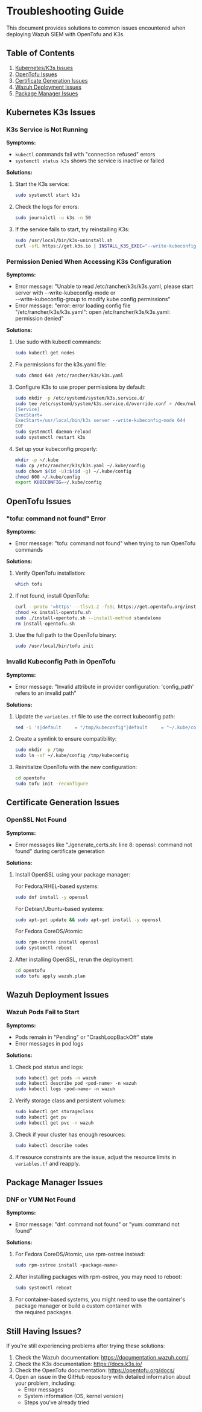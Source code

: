 # Troubleshooting Guide

This document provides solutions to common issues encountered when deploying Wazuh SIEM with OpenTofu and K3s.

## Table of Contents

1. [Kubernetes/K3s Issues](#kubernetes-k3s-issues)
2. [OpenTofu Issues](#opentofu-issues)
3. [Certificate Generation Issues](#certificate-generation-issues)
4. [Wazuh Deployment Issues](#wazuh-deployment-issues)
5. [Package Manager Issues](#package-manager-issues)

## Kubernetes K3s Issues

### K3s Service is Not Running

**Symptoms:**

- `kubectl` commands fail with "connection refused" errors
- `systemctl status k3s` shows the service is inactive or failed

**Solutions:**

1. Start the K3s service:

   ```bash
   sudo systemctl start k3s
   ```

2. Check the logs for errors:

   ```bash
   sudo journalctl -u k3s -n 50
   ```

3. If the service fails to start, try reinstalling K3s:

   ```bash
   sudo /usr/local/bin/k3s-uninstall.sh
   curl -sfL https://get.k3s.io | INSTALL_K3S_EXEC="--write-kubeconfig-mode 644" sh -
   ```

### Permission Denied When Accessing K3s Configuration

**Symptoms:**

- Error message: "Unable to read /etc/rancher/k3s/k3s.yaml, please start server with --write-kubeconfig-mode or  
  --write-kubeconfig-group to modify kube config permissions"
- Error message: "error: error loading config file "/etc/rancher/k3s/k3s.yaml": open /etc/rancher/k3s/k3s.yaml:  
  permission denied"

**Solutions:**

1. Use sudo with kubectl commands:

   ```bash
   sudo kubectl get nodes
   ```

2. Fix permissions for the k3s.yaml file:

   ```bash
   sudo chmod 644 /etc/rancher/k3s/k3s.yaml
   ```

3. Configure K3s to use proper permissions by default:

   ```bash
   sudo mkdir -p /etc/systemd/system/k3s.service.d/
   sudo tee /etc/systemd/system/k3s.service.d/override.conf > /dev/null << EOF
   [Service]
   ExecStart=
   ExecStart=/usr/local/bin/k3s server --write-kubeconfig-mode 644
   EOF
   sudo systemctl daemon-reload
   sudo systemctl restart k3s
   ```

4. Set up your kubeconfig properly:

   ```bash
   mkdir -p ~/.kube
   sudo cp /etc/rancher/k3s/k3s.yaml ~/.kube/config
   sudo chown $(id -u):$(id -g) ~/.kube/config
   chmod 600 ~/.kube/config
   export KUBECONFIG=~/.kube/config
   ```

## OpenTofu Issues

### "tofu: command not found" Error

**Symptoms:**

- Error message: "tofu: command not found" when trying to run OpenTofu commands

**Solutions:**

1. Verify OpenTofu installation:

   ```bash
   which tofu
   ```

2. If not found, install OpenTofu:

   ```bash
   curl --proto '=https' --tlsv1.2 -fsSL https://get.opentofu.org/install-opentofu.sh -o install-opentofu.sh
   chmod +x install-opentofu.sh
   sudo ./install-opentofu.sh --install-method standalone
   rm install-opentofu.sh
   ```

3. Use the full path to the OpenTofu binary:

   ```bash
   sudo /usr/local/bin/tofu init
   ```

### Invalid Kubeconfig Path in OpenTofu

**Symptoms:**

- Error message: "Invalid attribute in provider configuration: 'config_path' refers to an invalid path"

**Solutions:**

1. Update the `variables.tf` file to use the correct kubeconfig path:

   ```bash
   sed -i 's|default     = "/tmp/kubeconfig"|default     = "~/.kube/config"|g' opentofu/variables.tf
   ```

2. Create a symlink to ensure compatibility:

   ```bash
   sudo mkdir -p /tmp
   sudo ln -sf ~/.kube/config /tmp/kubeconfig
   ```

3. Reinitialize OpenTofu with the new configuration:

   ```bash
   cd opentofu
   sudo tofu init -reconfigure
   ```

## Certificate Generation Issues

### OpenSSL Not Found

**Symptoms:**

- Error messages like "./generate_certs.sh: line 8: openssl: command not found" during certificate generation

**Solutions:**

1. Install OpenSSL using your package manager:

   For Fedora/RHEL-based systems:

   ```bash
   sudo dnf install -y openssl
   ```

   For Debian/Ubuntu-based systems:

   ```bash
   sudo apt-get update && sudo apt-get install -y openssl
   ```

   For Fedora CoreOS/Atomic:

   ```bash
   sudo rpm-ostree install openssl
   sudo systemctl reboot
   ```

2. After installing OpenSSL, rerun the deployment:

   ```bash
   cd opentofu
   sudo tofu apply wazuh.plan
   ```

## Wazuh Deployment Issues

### Wazuh Pods Fail to Start

**Symptoms:**

- Pods remain in "Pending" or "CrashLoopBackOff" state
- Error messages in pod logs

**Solutions:**

1. Check pod status and logs:

   ```bash
   sudo kubectl get pods -n wazuh
   sudo kubectl describe pod <pod-name> -n wazuh
   sudo kubectl logs <pod-name> -n wazuh
   ```

2. Verify storage class and persistent volumes:

   ```bash
   sudo kubectl get storageclass
   sudo kubectl get pv
   sudo kubectl get pvc -n wazuh
   ```

3. Check if your cluster has enough resources:

   ```bash
   sudo kubectl describe nodes
   ```

4. If resource constraints are the issue, adjust the resource limits in `variables.tf` and reapply.

## Package Manager Issues

### DNF or YUM Not Found

**Symptoms:**

- Error message: "dnf: command not found" or "yum: command not found"

**Solutions:**

1. For Fedora CoreOS/Atomic, use rpm-ostree instead:

   ```bash
   sudo rpm-ostree install <package-name>
   ```

2. After installing packages with rpm-ostree, you may need to reboot:

   ```bash
   sudo systemctl reboot
   ```

3. For container-based systems, you might need to use the container's package manager or build a custom container with  
   the required packages.

## Still Having Issues?

If you're still experiencing problems after trying these solutions:

1. Check the Wazuh documentation: <https://documentation.wazuh.com/>
2. Check the K3s documentation: <https://docs.k3s.io/>
3. Check the OpenTofu documentation: <https://opentofu.org/docs/>
4. Open an issue in the GitHub repository with detailed information about your problem, including:
   - Error messages
   - System information (OS, kernel version)
   - Steps you've already tried
